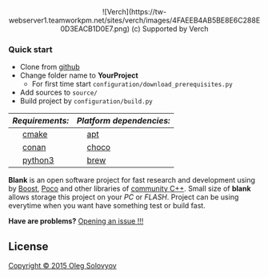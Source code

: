 <center>![Verch](https://tw-webserver1.teamworkpm.net/sites/verch/images/4FAEEB4AB5BE8E6C288E0D3EACB1D0E7.png)
(c) Supported by Verch
</center>

### Quick start
* Clone from [github](https://github.com/vbloodv/blank.git)
* Change folder name to __YourProject__
	* For first time start ```configuration/download_prerequisites.py```
* Add sources to ```source/```
* Build project by ```configuration/build.py```

|_Requirements:_|_Platform dependencies:_|
|---|---|
|<img src="https://cmake.org/wp-content/uploads/2014/06/favicon.png" width="16" height="16"> [cmake](https://cmake.org)|<img src="https://ih0.redbubble.net/image.87328931.0971/ap,550x550,12x12,1,transparent,t.u1.png" width="16" height="16"> [apt](https://en.wikipedia.org/wiki/APT_(Debian))|
|<img src="https://avatars0.githubusercontent.com/u/15212165?s=200&v=4" width="16" height="16"> [conan](https://conan.io/)|<img src="https://chocolatey.org/favicon.ico" width="16" height="16"> [choco](https://chocolatey.org/)|
|<img src="https://www.python.org/static/favicon.ico" width="16" height="16"> [python3](https://www.python.org/)|<img src="https://brew.sh/img/favicon.ico" width="16" height="16"> [brew](https://brew.sh/)|

__Blank__ is an open software project for fast research and development using by [Boost](http://www.boost.org), [Poco](https://pocoproject.org) and other libraries of [community C++](http://www.cplusplus.com). Small size of __blank__ allows storage this project on your _PC_ or _FLASH_. Project can be using everytime when you want have something test or build fast.

__Have are problems?__ [Opening an issue !!!](https://github.com/vbloodv/blank/issues/new)

## License
[ Copyright © 2015 Oleg Solovyov](https://github.com/vbloodv/blank/blob/master/LICENSE)